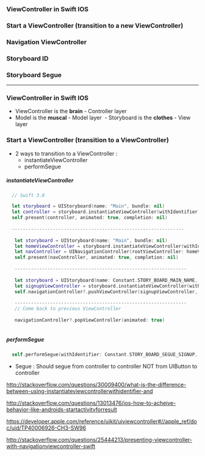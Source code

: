 ### ViewController in Swift IOS
### Start a ViewController (transition to a new ViewController)
### Navigation ViewController
### Storyboard ID
### Storyboard Segue

-----------------------
### ViewController in Swift IOS
  - ViewController is the **brain** - Controller layer
  - Model is the **muscal** - Model layer
  - Storyboard is the **clothes** - View layer

### Start a ViewController (transition to a ViewController)
  - 2 ways to transition to a ViewController :
    - instantiateViewController
    - performSegue

##### instantiateViewController
```swift
  // Swift 3.0

  let storyboard = UIStoryboard(name: "Main", bundle: nil)
  let controller = storyboard.instantiateViewController(withIdentifier: "someViewController") as! UIViewController
  self.present(controller, animated: true, completion: nil)
  
  ---------------------------------------------------------------
  
   let storyboard = UIStoryboard(name: "Main", bundle: nil)
   let homeViewController = storyboard.instantiateViewController(withIdentifier: "HomeViewController") as! HomeViewController
   let navController = UINavigationController(rootViewController: homeViewController)
   self.present(navController, animated: true, completion: nil)
   
   ---------------------------------------------------------------
   
   let storyboard = UIStoryboard(name: Constant.STORY_BOARD_MAIN_NAME, bundle: nil)
   let signupViewController = storyboard.instantiateViewController(withIdentifier: Constant.STORY_BOARD_SIGNUP_ID) as! SignupViewController
   self.navigationController?.pushViewController(signupViewController, animated: true)
   
   ---------------------------------------------------------------
   // Come back to previous ViewController
   
   navigationController?.popViewController(animated: true)
  
```

##### performSegue

```swift
  self.performSegue(withIdentifier: Constant.STORY_BOARD_SEGUE_SIGNUP, sender: self)
```
  
- Segue : Should segue from controller to controller NOT from UIButton to controller

http://stackoverflow.com/questions/30009400/what-is-the-difference-between-using-instantiateviewcontrollerwithidentifier-and

http://stackoverflow.com/questions/13013476/ios-how-to-acheive-behavior-like-androids-startactivityforresult

https://developer.apple.com/reference/uikit/uiviewcontroller#//apple_ref/doc/uid/TP40006926-CH3-SW96

http://stackoverflow.com/questions/25444213/presenting-viewcontroller-with-navigationviewcontroller-swift
